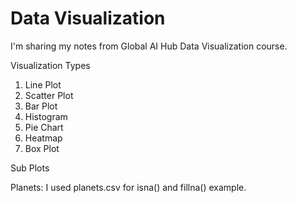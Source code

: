# Data Visualization
I'm sharing my notes from Global AI Hub Data Visualization course.

Visualization Types
1. Line Plot
2. Scatter Plot
3. Bar Plot
4. Histogram
5. Pie Chart
6. Heatmap
7. Box Plot

Sub Plots

Planets:  I used planets.csv for isna() and fillna() example.
